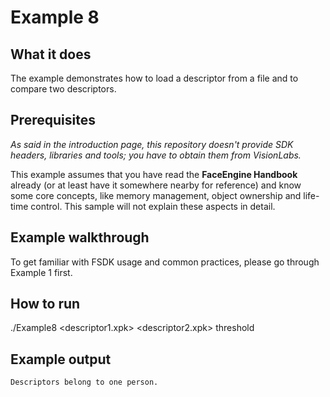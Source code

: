 # Example 8
## What it does
The example demonstrates how to load a descriptor from a file and to compare two descriptors.

## Prerequisites
*As said in the introduction page, this repository doesn't provide SDK headers, libraries and tools;
you have to obtain them from VisionLabs.*

This example assumes that you have read the **FaceEngine Handbook** already
(or at least have it somewhere nearby for reference) and know some core concepts,
like memory management, object ownership and life-time control. This sample will not explain
these aspects in detail.

## Example walkthrough
To get familiar with FSDK usage and common practices, please go through Example 1 first.

## How to run
./Example8 <descriptor1.xpk> <descriptor2.xpk> threshold

## Example output
```
Descriptors belong to one person.
```
